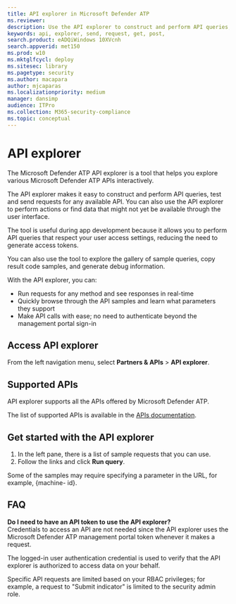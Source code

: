 ```yaml
---
title: API explorer in Microsoft Defender ATP  
ms.reviewer: 
description: Use the API explorer to construct and perform API queries, test and send requests for any available API
keywords: api, explorer, send, request, get, post, 
search.product: eADQiWindows 10XVcnh
search.appverid: met150
ms.prod: w10
ms.mktglfcycl: deploy
ms.sitesec: library
ms.pagetype: security
ms.author: macapara
author: mjcaparas
ms.localizationpriority: medium
manager: dansimp
audience: ITPro
ms.collection: M365-security-compliance 
ms.topic: conceptual
---
```


# API explorer
The Microsoft Defender ATP API explorer is a tool that helps you explore various Microsoft Defender ATP APIs interactively. 

The API explorer makes it easy to construct and perform API queries, test and send requests for any available API. You can also use the API explorer to perform actions or find data that might not yet be available through the user interface.

The tool is useful during app development because it allows you to perform API queries that respect your user access settings, reducing the need to generate access tokens. 

You can also use the tool to explore the gallery of sample queries, copy result code samples, and generate debug information.

With the API explorer, you can:

- Run requests for any method and see responses in real-time
- Quickly browse through the API samples and learn what parameters they support
- Make API calls with ease; no need to authenticate beyond the management portal sign-in

## Access API explorer
From the left navigation menu, select **Partners & APIs** > **API explorer**.

## Supported APIs 
API explorer supports all the APIs offered by Microsoft Defender ATP.
  
The list of supported APIs is available in the [APIs documentation](https://docs.microsoft.com/windows/security/threat-protection/microsoft-defender-atp/apis-intro). 

## Get started with the API explorer
1. In the left pane, there is a list of sample requests that you can use. 
2. Follow the links and click **Run query**. 

Some of the samples may require specifying a parameter in the URL, for example, {machine- id}.

## FAQ
**Do I need to have an API token to use the API explorer?** <br>
Credentials to access an API are not needed since the API explorer uses the Microsoft Defender ATP management portal token whenever it makes a request.

The logged-in user authentication credential is used to verify that the API explorer is authorized to access data on your behalf.

Specific API requests are limited based on your RBAC privileges; for example, a request to "Submit indicator" is limited to the security admin role. 
